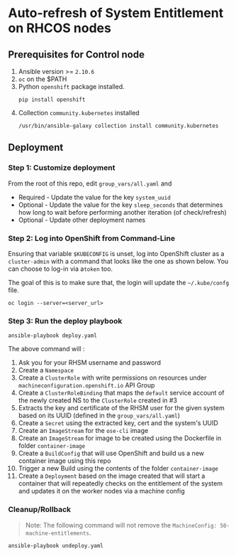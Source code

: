 # Auto-refresh of System Entitlement on RHCOS nodes

## Prerequisites for Control node

1. Ansible version >= `2.10.6`
2. `oc` on the $PATH
3. Python `openshift` package installed. 
   ```
   pip install openshift
   ```
4. Collection `community.kubernetes` installed 
   ``` 
   /usr/bin/ansible-galaxy collection install community.kubernetes
   ```

## Deployment 

### Step 1: Customize deployment

From the root of this repo, edit `group_vars/all.yaml` and 

* Required - Update the value for the key `system_uuid`
* Optional - Update the value for the key `sleep_seconds` that determines how long to wait before performing another iteration (of check/refresh)
* Optional - Update other deployment names

### Step 2: Log into OpenShift from Command-Line

Ensuring that variable `$KUBECONFIG` is unset, log into OpenShift cluster as a `cluster-admin` with a command that looks like the one as shown below. You can choose to log-in via a`token` too.

The goal of this is to make sure that, the login will update the `~/.kube/confg` file.

```
oc login --server=<server_url>
```

### Step 3: Run the deploy playbook 

```
ansible-playbook deploy.yaml 
```

The above command will :
1. Ask you for your RHSM username and password
2. Create a `Namespace` 
3. Create a `ClusterRole` with write permissions on resources under `machineconfiguration.openshift.io` API Group
4. Create a `ClusterRoleBinding` that maps the `default` service account of the newly created NS to the `ClusterRole` created in #3
5. Extracts the key and certificate of the RHSM user for the given system based on its UUID (defined in the `group_vars/all.yaml`)
6. Create a `Secret` using the extracted key, cert and the system's UUID
7. Create an `ImageStream` for the `ose-cli` image
8. Create an `ImageStream` for image to be created using the Dockerfile in folder `container-image`
9. Create a `BuildConfig` that will use OpenShift and build us a new container image using this repo
10. Trigger a new Build using the contents of the folder `container-image`
11. Create a `Deployment` based on the image created that will start a container that will repeatedly checks on the entitlement of the system and updates it on the worker nodes via a machine config

### Cleanup/Rollback

> Note: The following command will not remove the `MachineConfig: 50-machine-entitlements`.

```
ansible-playbook undeploy.yaml 
```
